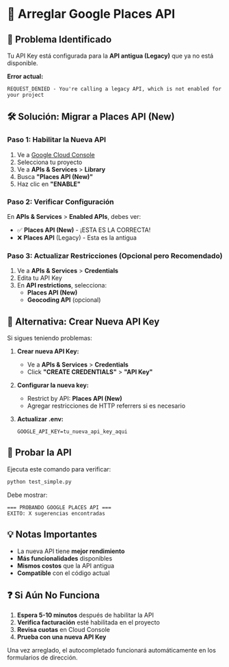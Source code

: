 # 🔧 Arreglar Google Places API

## 🚨 Problema Identificado
Tu API Key está configurada para la **API antigua (Legacy)** que ya no está disponible.

**Error actual:**
```
REQUEST_DENIED - You're calling a legacy API, which is not enabled for your project
```

## 🛠️ Solución: Migrar a Places API (New)

### Paso 1: Habilitar la Nueva API
1. Ve a [Google Cloud Console](https://console.cloud.google.com/)
2. Selecciona tu proyecto
3. Ve a **APIs & Services** > **Library**
4. Busca **"Places API (New)"**
5. Haz clic en **"ENABLE"**

### Paso 2: Verificar Configuración
En **APIs & Services** > **Enabled APIs**, debes ver:
- ✅ **Places API (New)** - ¡ESTA ES LA CORRECTA!
- ❌ **Places API** (Legacy) - Esta es la antigua

### Paso 3: Actualizar Restricciones (Opcional pero Recomendado)
1. Ve a **APIs & Services** > **Credentials**
2. Edita tu API Key
3. En **API restrictions**, selecciona:
   - **Places API (New)**
   - **Geocoding API** (opcional)

## 🔄 Alternativa: Crear Nueva API Key

Si sigues teniendo problemas:

1. **Crear nueva API Key:**
   - Ve a **APIs & Services** > **Credentials**
   - Click **"CREATE CREDENTIALS"** > **"API Key"**

2. **Configurar la nueva key:**
   - Restrict by API: **Places API (New)**
   - Agregar restricciones de HTTP referrers si es necesario

3. **Actualizar .env:**
   ```env
   GOOGLE_API_KEY=tu_nueva_api_key_aqui
   ```

## 🧪 Probar la API

Ejecuta este comando para verificar:
```bash
python test_simple.py
```

Debe mostrar:
```
=== PROBANDO GOOGLE PLACES API ===
EXITO: X sugerencias encontradas
```

## 💡 Notas Importantes

- La nueva API tiene **mejor rendimiento**
- **Más funcionalidades** disponibles
- **Mismos costos** que la API antigua
- **Compatible** con el código actual

## ❓ Si Aún No Funciona

1. **Espera 5-10 minutos** después de habilitar la API
2. **Verifica facturación** esté habilitada en el proyecto
3. **Revisa cuotas** en Cloud Console
4. **Prueba con una nueva API Key**

Una vez arreglado, el autocompletado funcionará automáticamente en los formularios de dirección.